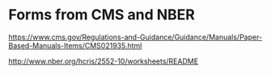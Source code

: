 # Forms from CMS and NBER

https://www.cms.gov/Regulations-and-Guidance/Guidance/Manuals/Paper-Based-Manuals-Items/CMS021935.html

http://www.nber.org/hcris/2552-10/worksheets/README